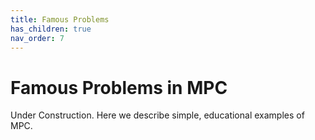 ```yaml
---
title: Famous Problems
has_children: true
nav_order: 7
---
```


# Famous Problems in MPC


Under Construction. Here we describe simple, educational examples of MPC. 